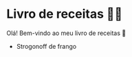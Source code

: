 # Livro de receitas :woman_cook:

Olá! Bem-vindo ao meu livro de receitas :wave:

- Strogonoff de frango

